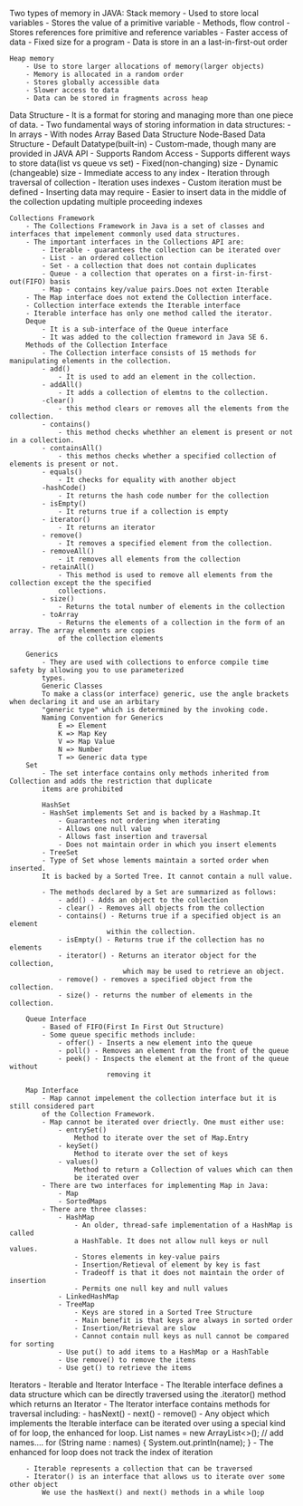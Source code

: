 Two types of memory in JAVA:
    Stack memory
     - Used to store local variables
     - Stores the value of a primitive variable
     - Methods, flow control
     - Stores references fore primitive and reference variables
     - Faster access of data
     - Fixed size for a program
     - Data is store in an a last-in-first-out order

    Heap memory
        - Use to store larger allocations of memory(larger objects)
        - Memory is allocated in a random order
        - Stores globally accessible data
        - Slower access to data
        - Data can be stored in fragments across heap

Data Structure
    - It is a format for storing and managing more than one piece of data.
    - Two fundamental ways of storing information in data structures:
        - In arrays
        - With nodes
    Array Based Data Structure                                  Node-Based Data Structure
        - Default Datatype(built-in)                            - Custom-made, though many are provided in JAVA API
        - Supports Random Access                                - Supports different ways to store data(list vs queue vs set)
        - Fixed(non-changing) size                              - Dynamic (changeable) size
        - Immediate access to any index                         - Iteration through traversal of collection
        - Iteration uses indexes                                - Custom iteration must be defined
        - Inserting data may require                            - Easier to insert data in the middle of the collection
        updating multiple proceeding indexes 
    
    Collections Framework
        - The Collections Framework in Java is a set of classes and interfaces that impelement commonly used data structures.
        - The important interfaces in the Collections API are:
            - Iterable - guarantees the collection can be iterated over
            - List - an ordered collection
            - Set - a collection that does not contain duplicates
            - Queue - a collection that operates on a first-in-first-out(FIFO) basis
            - Map - contains key/value pairs.Does not exten Iterable
        - The Map interface does not extend the Collection interface.
        - Collection interface extends the Iterable interface
        - Iterable interface has only one method called the iterator.
        Deque
            - It is a sub-interface of the Queue interface
            - It was added to the collection frameword in Java SE 6.
        Methods of the Collection Interface
            - The Collection interface consists of 15 methods for manipulating elements in the collection.
            - add()
                - It is used to add an element in the collection.
            - addAll()
                - It adds a collection of elemtns to the collection.
            -clear()
                - this method clears or removes all the elements from the collection.
            - contains()
                - this method checks whethher an element is present or not in a collection.
            - containsAll()
                - this methos checks whether a specified collection of elements is present or not.
            - equals()
                - It checks for equality with another object
            -hashCode()
                - It returns the hash code number for the collection
            - isEmpty()
                - It returns true if a collection is empty
            - iterator()
                - It returns an iterator
            - remove()
                - It removes a specified element from the collection.
            - removeAll()
                - it removes all elements from the collection
            - retainAll()
                - This method is used to remove all elements from the collection except the the specified
                collections.
            - size()
                - Returns the total number of elements in the collection
            - toArray
                - Returns the elements of a collection in the form of an array. The array elements are copies
                of the collection elements
    
        Generics
            - They are used with collections to enforce compile time safety by allowing you to use parameterized
            types.
            Generic Classes
            To make a class(or interface) generic, use the angle brackets when declaring it and use an arbitary 
            "generic type" which is determined by the invoking code.
            Naming Convention for Generics
                E => Element
                K => Map Key
                V => Map Value
                N => Number
                T => Generic data type
        Set
            - The set interface contains only methods inherited from Collection and adds the restriction that duplicate
            items are prohibited

            HashSet
            - HashSet implements Set and is backed by a Hashmap.It
                - Guarantees not ordering when iterating
                - Allows one null value
                - Allows fast insertion and traversal
                - Does not maintain order in which you insert elements
            - TreeSet
            - Type of Set whose lements maintain a sorted order when inserted.
            It is backed by a Sorted Tree. It cannot contain a null value.

            - The methods declared by a Set are summarized as follows:
                - add() - Adds an object to the collection
                - clear() - Removes all objects from the collection
                - contains() - Returns true if a specified object is an element
                            within the collection.
                - isEmpty() - Returns true if the collection has no elements
                - iterator() - Returns an iterator object for the collection,
                                which may be used to retrieve an object.
                - remove() - removes a specified object from the collection.
                - size() - returns the number of elements in the collection.
        
        Queue Interface
            - Based of FIFO(First In First Out Structure)
            - Some queue specific methods include:
                - offer() - Inserts a new element into the queue
                - poll() - Removes an element from the front of the queue
                - peek() - Inspects the element at the front of the queue without
                            removing it
        
        Map Interface
            - Map cannot impelement the collection interface but it is still considered part
            of the Collection Framework.
            - Map cannot be iterated over driectly. One must either use:
                - entrySet()
                    Method to iterate over the set of Map.Entry
                - keySet()
                    Method to iterate over the set of keys
                - values()
                    Method to return a Collection of values which can then 
                    be iterated over
            - There are two interfaces for implementing Map in Java:
                - Map
                - SortedMaps
            - There are three classes:
                - HashMap
                    - An older, thread-safe implementation of a HashMap is called
                    a HashTable. It does not allow null keys or null values.
                    - Stores elements in key-value pairs
                    - Insertion/Retieval of element by key is fast
                    - Tradeoff is that it does not maintain the order of insertion
                    - Permits one null key and null values
                - LinkedHashMap
                - TreeMap
                    - Keys are stored in a Sorted Tree Structure
                    - Main benefit is that keys are always in sorted order
                    - Insertion/Retrieval are slow
                    - Cannot contain null keys as null cannot be compared for sorting
                - Use put() to add items to a HashMap or a HashTable
                - Use remove() to remove the items
                - Use get() to retrieve the items

Iterators
    - Iterable and Iterator Interface
        - The Iterable interface defines a data structure which can be directly traversed using the
        .iterator() method which returns an Iterator
        - The Iterator interface contains methods for traversal including:
            - hasNext()
            - next()
            - remove()
        - Any object which implements the Iterable interface can be iterated over using a special
        kind of for loop, the enhanced for loop.
            List<String> names = new ArrayList<>();
            // add names....
            for (String name : names) {
                System.out.println(name);
            }
        - The enhanced for loop does not track the index of iteration

        - Iterable represents a collection that can be traversed
        - Iterator() is an interface that allows us to iterate over some other object
            We use the hasNext() and next() methods in a while loop